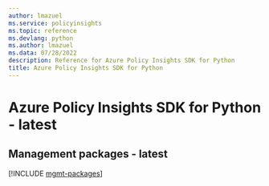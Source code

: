 ```yaml
---
author: lmazuel
ms.service: policyinsights
ms.topic: reference
ms.devlang: python
ms.author: lmazuel
ms.data: 07/28/2022
description: Reference for Azure Policy Insights SDK for Python
title: Azure Policy Insights SDK for Python
---
```

# Azure Policy Insights SDK for Python - latest

## Management packages - latest
[!INCLUDE [mgmt-packages](policy-insights-mgmt-index.md)]